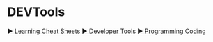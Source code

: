 # DEVTools
[► Learning  Cheat Sheets](►%20Learning%20%20Cheat%20Sheets.md)
[► Developer Tools](►%20Developer%20Tools.md)
[► Programming  Coding](►%20Programming%20%20Coding.md)